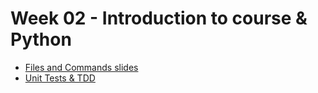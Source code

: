 # Week 02 - Introduction to course & Python

- [Files and Commands slides](https://slides.com/hackbulgaria/python101-9th-files#/)
- [Unit Tests & TDD](https://slides.com/hackbulgaria/python101-9th-tests/#/)
